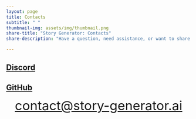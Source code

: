 ```yaml
---
layout: page
title: Contacts
subtitle: " "
thumbnail-img: assets/img/thumbnail.png
share-title: "Story Generator: Contacts"
share-description: "Have a question, need assistance, or want to share your thoughts? Get in touch with me at contact@story-generator.ai, and I'll be more than happy to help you out."

---
```


## [Discord](https://discord.gg/uaej8cDCQx)

## [GitHub](https://github.com/Dene33/world-gpt)

<div style="font-size: 2.2rem; line-height: 1.1; text-align: center;">
    <a href="mailto:contact@story-generator.ai">contact@story-generator.ai</a>
</div>
